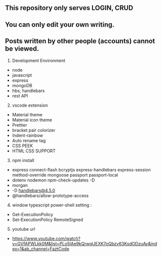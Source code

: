 ## This repository only serves LOGIN, CRUD
## You can only edit your own writing.
## Posts written by other people (accounts) cannot be viewed.

1. Development Environment
- node
- javascript
- express
- mongoDB
- hbs, handlebars
- rest API

2. vscode extension
- Material theme
- Material icon theme
- Prettier
- bracket pair colorizer
- Indent-rainbow
- Auto rename tag
- CSS PEEK
- HTML CSS SUPPORT

3. npm install
- express connect-flash bcryptjs express-handlebars express-session method-override mongoose passport passport-local
- dotenv nodemon npm-check-updates -D
- morgan
- -D handlebars@4.5.0
- @handlebars/allow-prototype-access

4. window typescript power-shell setting :
- Get-ExecutionPolicy
- Set-ExecutionPolicy RemoteSigned

5. youtube url
- https://www.youtube.com/watch?v=GVfAPWLkk0M&list=PLo5lAe9kQrwqUEXK7oQbzv63KsdODzuAy&index=1&ab_channel=FaztCode